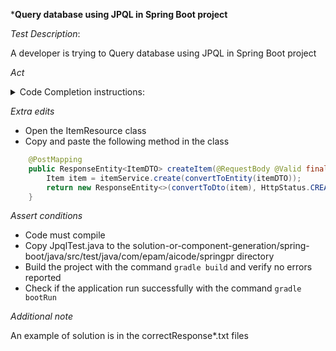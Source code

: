 ***Query database using JPQL in Spring Boot project**

*Test Description*:

A developer is trying to Query database using JPQL in Spring Boot project

*Act*

<details>
<summary>Code Completion instructions:</summary>

- Open the project solution-or-component-generation/spring-boot/java
- Open the ItemRepository interface
- Type in the interface body and press Enter

```java
// search for items that have been expired by now
```

- Accept the best suggested implementation using the TAB and ENTER keys
- *Optional*: Add the line with `@Query` annotation after the comment if correct implementation is not proposed. Invoke code generation and accept suggestion
- Add all necessary imports
- Open ItemService class
- Go to `findExpiredByNow` method
- Remove line with `return` statement
- Move cursor to the end of TODO comment and press Enter
- Accept the best suggested implementation using the TAB and ENTER keys
- Add all necessary imports

</details>

*Extra edits*
- Open the ItemResource class
- Copy and paste the following method in the class

```java
    @PostMapping
    public ResponseEntity<ItemDTO> createItem(@RequestBody @Valid final ItemDTO itemDTO) {
        Item item = itemService.create(convertToEntity(itemDTO));
        return new ResponseEntity<>(convertToDto(item), HttpStatus.CREATED);
    }
```

*Assert conditions*

- Code must compile
- Copy JpqlTest.java to the solution-or-component-generation/spring-boot/java/src/test/java/com/epam/aicode/springpr directory
- Build the project with the command `gradle build` and verify no errors reported
- Check if the application run successfully with the command `gradle bootRun`

*Additional note*

An example of solution is in the correctResponse\*.txt files
